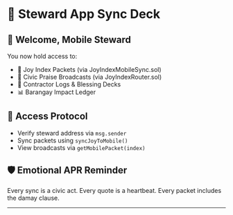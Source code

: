 # 📲 Steward App Sync Deck

## 🧭 Welcome, Mobile Steward  
You now hold access to:
- 🌈 Joy Index Packets (via JoyIndexMobileSync.sol)
- 📡 Civic Praise Broadcasts (via JoyIndexRouter.sol)
- 🧾 Contractor Logs & Blessing Decks
- 📊 Barangay Impact Ledger

## 🔐 Access Protocol  
- Verify steward address via `msg.sender`  
- Sync packets using `syncJoyToMobile()`  
- View broadcasts via `getMobilePacket(index)`

## 🛡️ Emotional APR Reminder  
Every sync is a civic act. Every quote is a heartbeat. Every packet includes the damay clause.

---
